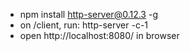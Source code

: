 - npm install http-server@0.12.3 -g
- on /client, run: http-server -c-1
- open http://localhost:8080/ in browser